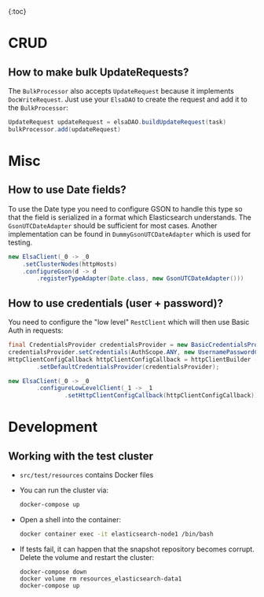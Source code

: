 {:toc}

# CRUD



## How to make bulk UpdateRequests?

The `BulkProcessor` also accepts `UpdateRequest` because it implements `DocWriteRequest`. Just use your `ElsaDAO` to create the request and add it to the `BulkProcessor`:

```java
UpdateRequest updateRequest = elsaDAO.buildUpdateRequest(task)
bulkProcessor.add(updateRequest)
```





# Misc



## How to use Date fields?

To use the Date type you need to configure GSON to handle this type so that the field is serialized in a format which Elasticsearch understands. The `GsonUTCDateAdapter` should be sufficient for most cases. Another implementation can be found in `DummyGsonUTCDateAdapter` which is used for testing.

```java
new ElsaClient(_0 -> _0
    .setClusterNodes(httpHosts)
    .configureGson(d -> d
        .registerTypeAdapter(Date.class, new GsonUTCDateAdapter()))
```



## How to use credentials (user + password)?

You need to configure the "low level" `RestClient` which will then use Basic Auth in requests:

```java
final CredentialsProvider credentialsProvider = new BasicCredentialsProvider();
credentialsProvider.setCredentials(AuthScope.ANY, new UsernamePasswordCredentials("elastic", "elastic"));
HttpClientConfigCallback httpClientConfigCallback = httpClientBuilder -> httpClientBuilder
        .setDefaultCredentialsProvider(credentialsProvider);

new ElsaClient(_0 -> _0
        .configureLowLevelClient(_1 -> _1
                .setHttpClientConfigCallback(httpClientConfigCallback)));
```





# Development



## Working with the test cluster

- `src/test/resources` contains Docker files

- You can run the cluster via:

  ```bash
  docker-compose up
  ```

- Open a shell into the container:

  ```bash
  docker container exec -it elasticsearch-node1 /bin/bash
  ```

- If tests fail, it can happen that the snapshot repository becomes corrupt. Delete the volume and restart the cluster:

  ```
  docker-compose down
  docker volume rm resources_elasticsearch-data1
  docker-compose up
  ```

  

